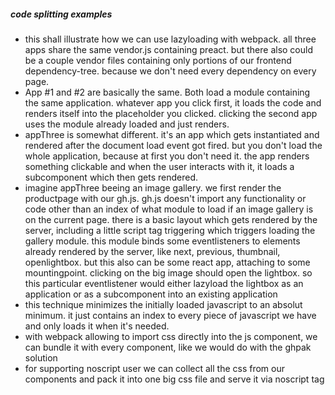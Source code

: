 ##### code splitting examples

* this shall illustrate how we can use lazyloading with webpack. all three apps share the same vendor.js containing preact.
  but there also could be a couple vendor files containing only portions of our frontend dependency-tree. because we don't need every dependency on every page.
* App #1 and #2 are basically the same. Both load a module containing the same application. whatever app you click first, it loads the code and renders itself into the placeholder you clicked. clicking the second app uses the module already loaded and just renders.
* appThree is somewhat different. it's an app which gets instantiated and rendered after the document load event got fired. but you don't load the whole application, because at first you don't need it. the app renders something clickable and when the user interacts with it, it loads a subcomponent which then gets rendered.
* imagine appThree beeing an image gallery. we first render the productpage with our gh.js. gh.js doesn't import any functionality or code other than an index of what module to load if an image gallery is on the current page. there is a basic layout which gets rendered by the server, including a little script tag triggering which triggers loading the gallery module. this module binds some eventlisteners to elements already rendered by the server, like next, previous, thumbnail, openlightbox. but this also can be some react app, attaching to some mountingpoint. clicking on the big image should open the lightbox. so this particular eventlistener would either lazyload the lightbox as an application or as a subcomponent into an existing application
* this technique minimizes the initially loaded javascript to an absolut minimum. it just contains an index to every piece of javascript we have and only loads it when it's needed.
* with webpack allowing to import css directly into the js component, we can bundle it with every component, like we would do with the ghpak solution
* for supporting noscript user we can collect all the css from our components and pack it into one big css file and serve it via noscript tag
